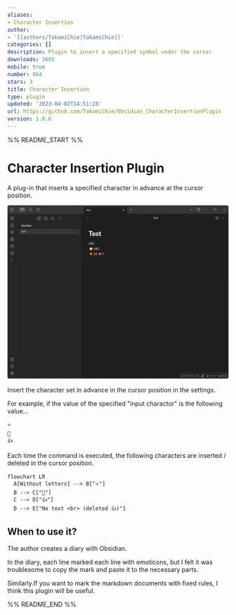 ```yaml
---
aliases:
- Character Insertion
author:
- '[[authors/TakamiChie|TakamiChie]]'
categories: []
description: Plugin to insert a specified symbol under the cursor
downloads: 3605
mobile: true
number: 864
stars: 3
title: Character Insertion
type: plugin
updated: '2023-04-02T14:51:28'
url: https://github.com/TakamiChie/Obsidian_CharacterInsertionPlugin
version: 1.0.0
---
```


%% README_START %%

# Character Insertion Plugin

A plug-in that inserts a specified character in advance at the cursor position.

![demo](https://raw.githubusercontent.com/TakamiChie/Obsidian_CharacterInsertionPlugin/HEAD/demo.gif)

Insert the character set in advance in the cursor position in the settings.

For example, if the value of the specified "input charactor" is the following value...

```
⭐
🔶
👍
```

Each time the command is executed, the following characters are inserted / deleted in the cursor position.

```mermaid
flowchart LR
  A[Without letters] --> B["⭐"]
  B --> C["🔶"]
  C --> D["👍"]
  D --> E["No text <br> (deleted 👍)"]
```

## When to use it?

The author creates a diary with Obsidian.

In the diary, each line marked each line with emoticons, but I felt it was troublesome to copy the mark and paste it to the necessary parts.

Similarly.If you want to mark the markdown documents with fixed rules, I think this plugin will be useful.

%% README_END %%